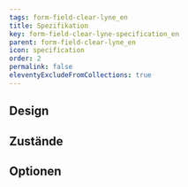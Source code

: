 ```yaml
---
tags: form-field-clear-lyne_en
title: Spezifikation
key: form-field-clear-lyne-specification_en
parent: form-field-clear-lyne_en
icon: specification
order: 2
permalink: false
eleventyExcludeFromCollections: true
---
```


## Design 

## Zustände

## Optionen


